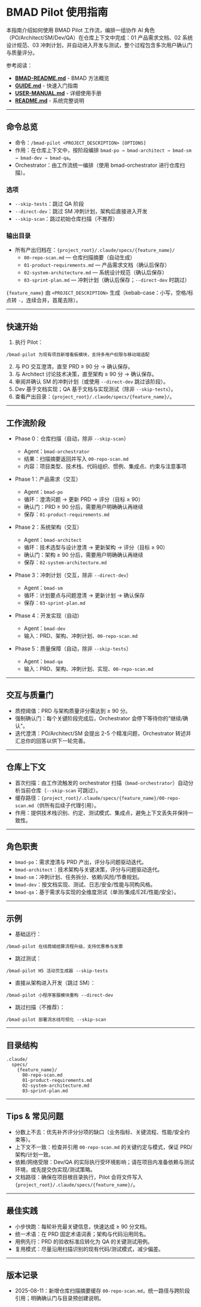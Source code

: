 # BMAD Pilot 使用指南

本指南介绍如何使用 BMAD Pilot 工作流，编排一组协作 AI 角色（PO/Architect/SM/Dev/QA）在仓库上下文中完成：01 产品需求文档、02 系统设计规范、03 冲刺计划，并自动进入开发与测试，整个过程包含多次用户确认门与质量评分。

参考阅读：
- **[BMAD-README.md](./BMAD-README.md)** - BMAD 方法概览
- **[GUIDE.md](./GUIDE.md)** - 快速入门指南  
- **[USER-MANUAL.md](./USER-MANUAL.md)** - 详细使用手册
- **[README.md](./README.md)** - 系统完整说明

---

## 命令总览

- 命令：`/bmad-pilot <PROJECT_DESCRIPTION> [OPTIONS]`
- 作用：在仓库上下文中，按阶段编排 `bmad-po → bmad-architect → bmad-sm → bmad-dev → bmad-qa`。
- Orchestrator：由工作流统一编排（使用 bmad-orchestrator 进行仓库扫描）。

### 选项
- `--skip-tests`：跳过 QA 阶段
- `--direct-dev`：跳过 SM 冲刺计划，架构后直接进入开发
- `--skip-scan`：跳过初始仓库扫描（不推荐）

### 输出目录
- 所有产出归档在：`{project_root}/.claude/specs/{feature_name}/`
  - `00-repo-scan.md` — 仓库扫描摘要（自动生成）
  - `01-product-requirements.md` — 产品需求文档（确认后保存）
  - `02-system-architecture.md` — 系统设计规范（确认后保存）
  - `03-sprint-plan.md` — 冲刺计划（确认后保存；`--direct-dev` 时跳过）

`{feature_name}` 由 `<PROJECT_DESCRIPTION>` 生成（kebab-case：小写，空格/标点转 `-`，连续合并，首尾去除）。

---

## 快速开始

1) 执行 Pilot：
```
/bmad-pilot 为现有项目新增看板模块，支持多用户权限与移动端适配
```
2) 与 PO 交互澄清，直至 PRD ≥ 90 分 → 确认保存。
3) 与 Architect 讨论技术决策，直至架构 ≥ 90 分 → 确认保存。
4) 审阅并确认 SM 的冲刺计划（或使用 `--direct-dev` 跳过该阶段）。
5) Dev 基于文档实现；QA 基于文档与实现测试（除非 `--skip-tests`）。
6) 查看产出目录：`{project_root}/.claude/specs/{feature_name}/`。

---

## 工作流阶段

- Phase 0：仓库扫描（自动，除非 `--skip-scan`）
  - Agent：`bmad-orchestrator`
  - 结果：扫描摘要返回并写入 `00-repo-scan.md`
  - 内容：项目类型、技术栈、代码组织、惯例、集成点、约束与注意事项

- Phase 1：产品需求（交互）
  - Agent：`bmad-po`
  - 循环：澄清问题 → 更新 PRD → 评分（目标 ≥ 90）
  - 确认门：PRD ≥ 90 分后，需要用户明确确认再继续
  - 保存：`01-product-requirements.md`

- Phase 2：系统架构（交互）
  - Agent：`bmad-architect`
  - 循环：技术选型与设计澄清 → 更新架构 → 评分（目标 ≥ 90）
  - 确认门：架构 ≥ 90 分后，需要用户明确确认再继续
  - 保存：`02-system-architecture.md`

- Phase 3：冲刺计划（交互，除非 `--direct-dev`）
  - Agent：`bmad-sm`
  - 循环：计划要点与问题澄清 → 更新计划 → 确认保存
  - 保存：`03-sprint-plan.md`

- Phase 4：开发实现（自动）
  - Agent：`bmad-dev`
  - 输入：PRD、架构、冲刺计划、`00-repo-scan.md`

- Phase 5：质量保障（自动，除非 `--skip-tests`）
  - Agent：`bmad-qa`
  - 输入：PRD、架构、冲刺计划、实现、`00-repo-scan.md`

---

## 交互与质量门

- 质控阈值：PRD 与架构质量评分需达到 ≥ 90 分。
- 强制确认门：每个关键阶段完成后，Orchestrator 会停下等待你的“继续/确认”。
- 迭代澄清：PO/Architect/SM 会提出 2-5 个精准问题，Orchestrator 转述并汇总你的回答以供下一轮完善。

---

## 仓库上下文

- 首次扫描：由工作流触发的 orchestrator 扫描（`bmad-orchestrator`）自动分析当前仓库（`--skip-scan` 可跳过）。
- 缓存路径：`{project_root}/.claude/specs/{feature_name}/00-repo-scan.md`（供所有后续子代理引用）。
- 作用：提供技术栈识别、约定、测试模式、集成点，避免上下文丢失并保持一致性。

---

## 角色职责

- `bmad-po`：需求澄清与 PRD 产出，评分与问题驱动迭代。
- `bmad-architect`：技术架构与关键决策，评分与问题驱动迭代。
- `bmad-sm`：冲刺计划、任务拆分、依赖/风险/节奏规划。
- `bmad-dev`：按文档实现、测试、日志/安全/性能与同构风格。
- `bmad-qa`：基于需求与实现的全维度测试（单测/集成/E2E/性能/安全）。

---

## 示例

- 基础运行：
```
/bmad-pilot 在线商城结算流程升级，支持优惠券与发票
```

- 跳过测试：
```
/bmad-pilot H5 活动页生成器 --skip-tests
```

- 直接从架构进入开发（跳过 SM）：
```
/bmad-pilot 小程序客服模块重构 --direct-dev
```

- 跳过扫描（不推荐）：
```
/bmad-pilot 部署流水线可视化 --skip-scan
```

---

## 目录结构

```
.claude/
  specs/
    {feature_name}/
      00-repo-scan.md
      01-product-requirements.md
      02-system-architecture.md
      03-sprint-plan.md
```

---

## Tips & 常见问题

- 分数上不去：优先补齐评分分项的缺口（业务指标、关键流程、性能/安全约束等）。
- 上下文不一致：检查并引用 `00-repo-scan.md` 的关键约定与模式，保证 PRD/架构/计划一致。
- 依赖/网络受限：Dev/QA 的实际执行受环境影响；请在项目内准备依赖与测试环境，或先提交伪实现/测试策略。
- 文档路径：确保在项目根目录执行，Pilot 会将文件写入 `{project_root}/.claude/specs/{feature_name}/`。

---

## 最佳实践

- 小步快跑：每轮补充最关键信息，快速达成 ≥ 90 分文档。
- 统一术语：在 PRD 固定术语词表；架构与代码沿用同名。
- 用例先行：PRD 的验收标准应转化为 QA 的关键测试用例。
- 复用模式：尽量沿用扫描识别的现有代码/测试模式，减少偏差。

---

## 版本记录

- 2025-08-11：新增仓库扫描摘要缓存 `00-repo-scan.md`，统一路径与跨阶段引用；明确确认门与目录预创建说明。
